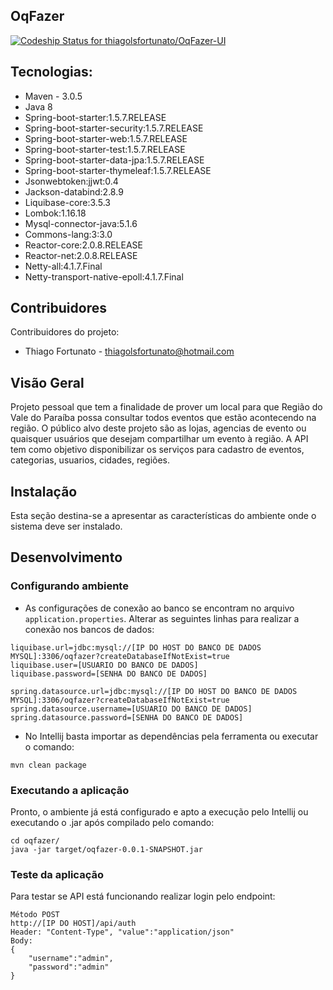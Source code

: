 ## OqFazer ##

[ ![Codeship Status for thiagolsfortunato/OqFazer-UI](https://app.codeship.com/projects/1abfe470-3b31-0136-36f6-4aa2219ea767/status?branch=develop)](https://app.codeship.com/projects/290283)

## Tecnologias: ##

- Maven - 3.0.5
- Java 8
- Spring-boot-starter:1.5.7.RELEASE
- Spring-boot-starter-security:1.5.7.RELEASE
- Spring-boot-starter-web:1.5.7.RELEASE
- Spring-boot-starter-test:1.5.7.RELEASE
- Spring-boot-starter-data-jpa:1.5.7.RELEASE
- Spring-boot-starter-thymeleaf:1.5.7.RELEASE
- Jsonwebtoken:jjwt:0.4
- Jackson-databind:2.8.9
- Liquibase-core:3.5.3
- Lombok:1.16.18
- Mysql-connector-java:5.1.6
- Commons-lang:3:3.0
- Reactor-core:2.0.8.RELEASE
- Reactor-net:2.0.8.RELEASE
- Netty-all:4.1.7.Final
- Netty-transport-native-epoll:4.1.7.Final

## Contribuidores

Contribuidores do projeto:
- Thiago Fortunato - thiagolsfortunato@hotmail.com


## Visão Geral

Projeto pessoal que tem a finalidade de prover um local para que Região do Vale do Paraíba possa consultar todos eventos que estão acontecendo na região.
O público alvo deste projeto são as lojas, agencias de evento ou quaisquer usuários que desejam compartilhar um evento à região. 
A API tem como objetivo disponibilizar os serviços para cadastro de eventos, categorias, usuarios, cidades, regiões.

## Instalação

Esta seção destina-se a apresentar as características do ambiente onde o sistema deve ser instalado.

## Desenvolvimento

### Configurando ambiente

- As configurações de conexão ao banco se encontram no arquivo 
`application.properties`. Alterar as seguintes linhas para realizar 
a conexão nos bancos de dados:
```shell
liquibase.url=jdbc:mysql://[IP DO HOST DO BANCO DE DADOS MYSQL]:3306/oqfazer?createDatabaseIfNotExist=true
liquibase.user=[USUARIO DO BANCO DE DADOS]
liquibase.password=[SENHA DO BANCO DE DADOS]
```
```shell
spring.datasource.url=jdbc:mysql://[IP DO HOST DO BANCO DE DADOS MYSQL]:3306/oqfazer?createDatabaseIfNotExist=true
spring.datasource.username=[USUARIO DO BANCO DE DADOS]
spring.datasource.password=[SENHA DO BANCO DE DADOS]
```

- No Intellij basta importar as dependências pela ferramenta ou executar o comando:
```shell
mvn clean package
```

### Executando a aplicação
Pronto, o ambiente já está configurado e apto a execução
 pelo Intellij ou executando o .jar após compilado 
 pelo comando:
```shell
cd oqfazer/
java -jar target/oqfazer-0.0.1-SNAPSHOT.jar
```

### Teste da aplicação
Para testar se API está funcionando realizar login pelo endpoint:
```shell
Método POST
http://[IP DO HOST]/api/auth
Header: "Content-Type", "value":"application/json"
Body: 
{
    "username":"admin",
    "password":"admin"
}
```
